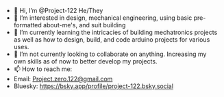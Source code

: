 - 👋 Hi, I’m @Project-122 He/They
- 👀 I’m interested in design, mechanical engineering, using basic pre-formatted about-me's, and suit building
- 🌱 I’m currently learning the intricacies of building mechatronics projects as well as how to design, build, and code arduino projects for various uses.
- 💞️ I’m not currently looking to collaborate on anything. Increasing my own skills as of now to better develop my projects.
- 📫 How to reach me:
-   Email: Project.zero.122@gmail.com
-   Bluesky: https://bsky.app/profile/project-122.bsky.social

<!---
Project-122/Project-122 is a ✨ special ✨ repository because its `README.md` (this file) appears on your GitHub profile.
You can click the Preview link to take a look at your changes.
--->

